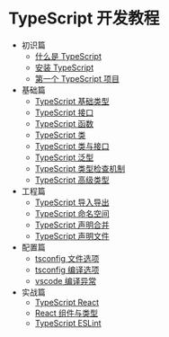 # TypeScript 开发教程

* 初识篇
  * [什么是 TypeScript](./docs/introduce/what-is-typescript.md)
  * [安装 TypeScript](./docs/introduce/install-typescript.md)
  * [第一个 TypeScript 项目](./docs/introduce/hello-typescript.md)
* 基础篇
  * [TypeScript 基础类型](./docs/basics/basis-data-types.md)
  * [TypeScript 接口](./docs/basics/interface.md)
  * [TypeScript 函数](./docs/basics/function.md)
  * [TypeScript 类](./docs/basics/class.md)
  * [TypeScript 类与接口](./docs/basics/class-and-interface.md)
  * [TypeScript 泛型](./docs/basics/generics.md)
  * [TypeScript 类型检查机制](./docs/basics/type-check-mechanism.md)
  * [TypeScript 高级类型](./docs/basics/advanced-type.md)
* 工程篇
  * [TypeScript 导入导出](./docs/project/import-export.md)
  * [TypeScript 命名空间](./docs/project/namespace.md)
  * [TypeScript 声明合并](./docs/project/declaration-merging.md)
  * [TypeScript 声明文件](./docs/project/declaration-files.md)
* 配置篇
  * [tsconfig 文件选项](./docs/configuration/file-options.md)
  * [tsconfig 编译选项](./docs/configuration/compiler-options.md)
  * [vscode 编译异常](./docs/configuration/vscode-compiler.md)
* 实战篇
  * [TypeScript React](./docs/actual/typescript-react.md)
  * [React 组件与类型](./docs/actual/react-component-type.md)
  * [TypeScript ESLint](./docs/actual/typescript-eslint.md)